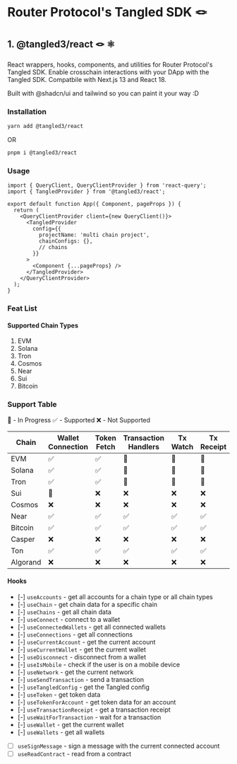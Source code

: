 # Router Protocol's Tangled SDK 🪢

## 1. @tangled3/react 🪢 ⚛️

React wrappers, hooks, components, and utilities for Router Protocol's Tangled SDK.
Enable crosschain interactions with your DApp with the Tangled SDK. Compatbile with Next.js 13 and React 18.

Built with @shadcn/ui and tailwind so you can paint it your way :D

### Installation

```sh
yarn add @tangled3/react
```

OR

```sh
pnpm i @tangled3/react
```

### Usage

```tsx
import { QueryClient, QueryClientProvider } from 'react-query';
import { TangledProvider } from '@tangled3/react';

export default function App({ Component, pageProps }) {
  return (
    <QueryClientProvider client={new QueryClient()}>
      <TangledProvider
        config={{
          projectName: 'multi chain project',
          chainConfigs: {},
          // chains
        }}
      >
        <Component {...pageProps} />
      </TangledProvider>
    </QueryClientProvider>
  );
}
```

### Feat List

#### Supported Chain Types

1. EVM
2. Solana
3. Tron
4. Cosmos
5. Near
6. Sui
7. Bitcoin

### Support Table

:small_orange_diamond: - In Progress
:white_check_mark: - Supported
:x: - Not Supported

| Chain    | Wallet Connection      | Token Fetch        | Transaction Handlers   | Tx Watch               | Tx Receipt             |
| -------- | ---------------------- | ------------------ | ---------------------- | ---------------------- | ---------------------- |
| EVM      | :white_check_mark:     | :white_check_mark: | :small_orange_diamond: | :small_orange_diamond: | :small_orange_diamond: |
| Solana   | :white_check_mark:     | :white_check_mark: | :small_orange_diamond: | :small_orange_diamond: | :small_orange_diamond: |
| Tron     | :white_check_mark:     | :white_check_mark: | :small_orange_diamond: | :small_orange_diamond: | :small_orange_diamond: |
| Sui      | :small_orange_diamond: | :x:                | :x:                    | :x:                    | :x:                    |
| Cosmos   | :x:                    | :x:                | :x:                    | :x:                    | :x:                    |
| Near     | :white_check_mark:     | :white_check_mark: | :white_check_mark:     | :white_check_mark:     | :white_check_mark:     |
| Bitcoin  | :white_check_mark:     | :white_check_mark: | :white_check_mark:     | :white_check_mark:     | :white_check_mark:     |
| Casper   | :x:                    | :x:                | :x:                    | :x:                    | :x:                    |
| Ton      | :white_check_mark:     | :white_check_mark: | :white_check_mark:     | :white_check_mark:     | :white_check_mark:     |
| Algorand | :x:                    | :x:                | :x:                    | :x:                    | :x:                    |

#### Hooks

- [-] `useAccounts` - get all accounts for a chain type or all chain types
- [-] `useChain` - get chain data for a specific chain
- [-] `useChains` - get all chain data
- [-] `useConnect` - connect to a wallet
- [-] `useConnectedWallets` - get all connected wallets
- [-] `useConnections` - get all connections
- [-] `useCurrentAccount` - get the current account
- [-] `useCurrentWallet` - get the current wallet
- [-] `useDisconnect` - disconnect from a wallet
- [-] `useIsMobile` - check if the user is on a mobile device
- [-] `useNetwork` - get the current network
- [-] `useSendTransaction` - send a transaction
- [-] `useTangledConfig` - get the Tangled config
- [-] `useToken` - get token data
- [-] `useTokenForAccount` - get token data for an account
- [-] `useTransactionReceipt` - get a transaction receipt
- [-] `useWaitForTransaction` - wait for a transaction
- [-] `useWallet` - get the current wallet
- [-] `useWallets` - get all wallets
<!-- todo -->
- [ ] `useSignMessage` - sign a message with the current connected account
- [ ] `useReadContract` - read from a contract
